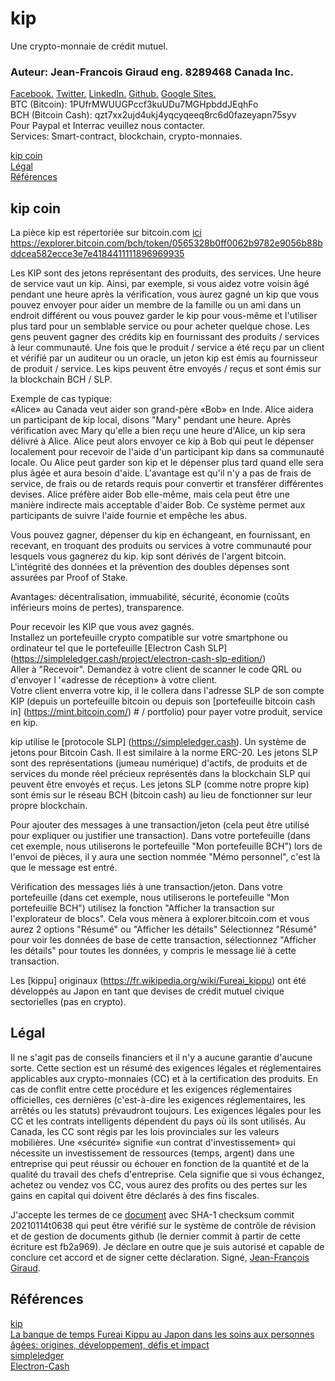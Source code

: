# kip
Une crypto-monnaie de crédit mutuel.
### Auteur: Jean-Francois Giraud eng. 8289468 Canada Inc.

[Facebook.](https://www.facebook.com/jeanfrancois.giraud.52/) [Twitter.](https://twitter.com/8289468) [LinkedIn.](https://linkedin.com/in/jfgiraudengineer) [Github.](https://github.com/jean-francoisgiraud/DigitalCurrencyKnowledgeBase) [Google Sites.](https://sites.google.com/site/8289468canadainc)  
BTC (Bitcoin): 1PUfrMWUUGPccf3kuUDu7MGHpbddJEqhFo  
BCH (Bitcoin Cash): qzt7xx2ujd4ukj4yqcyqeeq8rc6d0fazeyapn75syv  
Pour Paypal et Interrac veuillez nous contacter.  
Services: Smart-contract, blockchain, crypto-monnaies.  

[kip coin](#kip-coin)  
[Légal](#Légal)  
[Références](#Références)  


## kip coin
La pièce kip est répertoriée sur bitcoin.com [ici](https://explorer.bitcoin.com/bch/token/0565328b0ff0062b9782e9056b88bddcea582ecce3e7e4184411111896969935)
https://explorer.bitcoin.com/bch/token/0565328b0ff0062b9782e9056b88bddcea582ecce3e7e4184411111896969935

Les KIP sont des jetons représentant des produits, des services. Une heure de service vaut un kip. Ainsi, par exemple, si vous aidez votre voisin âgé pendant une heure après la vérification, vous aurez gagné un kip que vous pouvez envoyer pour aider un membre de la famille ou un ami dans un endroit différent ou vous pouvez garder le kip pour vous-même et l'utiliser plus tard pour un semblable service ou pour acheter quelque chose. Les gens peuvent gagner des crédits kip en fournissant des produits / services à leur communauté. Une fois que le produit / service a été reçu par un client et vérifié par un auditeur ou un oracle, un jeton kip est émis au fournisseur de produit / service. Les kips peuvent être envoyés / reçus et sont émis sur la blockchain BCH / SLP.  

Exemple de cas typique:  
«Alice» au Canada veut aider son grand-père «Bob» en Inde. Alice aidera un participant de kip local, disons "Mary" pendant une heure. Après vérification avec Mary qu'elle a bien reçu une heure d'Alice, un kip sera délivré à Alice. Alice peut alors envoyer ce kip à Bob qui peut le dépenser localement pour recevoir de l'aide d'un participant kip dans sa communauté locale. Ou Alice peut garder son kip et le dépenser plus tard quand elle sera plus âgée et aura besoin d'aide. L'avantage est qu'il n'y a pas de frais de service, de frais ou de retards requis pour convertir et transférer différentes devises. Alice préfère aider Bob elle-même, mais cela peut être une manière indirecte mais acceptable d'aider Bob. Ce système permet aux participants de suivre l'aide fournie et empêche les abus.  

Vous pouvez gagner, dépenser du kip en échangeant, en fournissant, en recevant, en troquant des produits ou services à votre communauté pour lesquels vous gagnerez du kip. kip sont dérivés de l'argent bitcoin. L'intégrité des données et la prévention des doubles dépenses sont assurées par Proof of Stake.  

Avantages: décentralisation, immuabilité, sécurité, économie (coûts inférieurs moins de pertes), transparence.  

Pour recevoir les KIP que vous avez gagnés.  
Installez un portefeuille crypto compatible sur votre smartphone ou ordinateur tel que le portefeuille [Electron Cash SLP] (https://simpleledger.cash/project/electron-cash-slp-edition/)  
Aller à "Recevoir". Demandez à votre client de scanner le code QRL ou d'envoyer l '«adresse de réception» à votre client.  
Votre client enverra votre kip, il le collera dans l'adresse SLP de son compte KIP (depuis un portefeuille bitcoin ou depuis son [portefeuille bitcoin cash in] (https://mint.bitcoin.com/) # / portfolio) pour payer votre produit, service en kip.  

kip utilise le [protocole SLP] (https://simpleledger.cash). Un système de jetons pour Bitcoin Cash. Il est similaire à la norme ERC-20. Les jetons SLP sont des représentations (jumeau numérique) d'actifs, de produits et de services du monde réel précieux représentés dans la blockchain SLP qui peuvent être envoyés et reçus. Les jetons SLP (comme notre propre kip) sont émis sur le réseau BCH (bitcoin cash) au lieu de fonctionner sur leur propre blockchain.  

Pour ajouter des messages à une transaction/jeton (cela peut être utilisé pour expliquer ou justifier une transaction).
Dans votre portefeuille (dans cet exemple, nous utiliserons le portefeuille "Mon portefeuille BCH") lors de l'envoi de pièces, il y aura une section nommée "Mémo personnel", c'est là que le message est entré.

Vérification des messages liés à une transaction/jeton.
Dans votre portefeuille (dans cet exemple, nous utiliserons le portefeuille "Mon portefeuille BCH") utilisez la fonction "Afficher la transaction sur l'explorateur de blocs". Cela vous mènera à explorer.bitcoin.com et vous aurez 2 options "Résumé" ou "Afficher les détails" Sélectionnez "Résumé" pour voir les données de base de cette transaction, sélectionnez "Afficher les détails" pour toutes les données, y compris le message lié à cette transaction.

Les [kippu] originaux (https://fr.wikipedia.org/wiki/Fureai_kippu) ont été développés au Japon en tant que devises de crédit mutuel civique sectorielles (pas en crypto).  

## Légal

Il ne s'agit pas de conseils financiers et il n'y a aucune garantie d'aucune sorte. Cette section est un résumé des exigences légales et réglementaires applicables aux crypto-monnaies (CC) et à la certification des produits. En cas de conflit entre cette procédure et les exigences réglementaires officielles, ces dernières (c'est-à-dire les exigences réglementaires, les arrêtés ou les statuts) prévaudront toujours. Les exigences légales pour les CC et les contrats intelligents dépendent du pays où ils sont utilisés. Au Canada, les CC sont régis par les lois provinciales sur les valeurs mobilières. Une «sécurité» signifie «un contrat d'investissement» qui nécessite un investissement de ressources (temps, argent) dans une entreprise qui peut réussir ou échouer en fonction de la quantité et de la qualité du travail des chefs d'entreprise. Cela signifie que si vous échangez, achetez ou vendez vos CC, vous aurez des profits ou des pertes sur les gains en capital qui doivent être déclarés à des fins fiscales.  

J'accepte les termes de ce [document](https://github.com/jean-francoisgiraud/DigitalCertificationServices) avec SHA-1 checksum commit 20210114t0638 qui peut être vérifié sur le système de contrôle de révision et de gestion de documents github (le dernier commit à partir de cette écriture est fb2a969). Je déclare en outre que je suis autorisé et capable de conclure cet accord et de signer cette déclaration. Signé, [Jean-François Giraud](https://github.com/jean-francoisgiraud).  

## Références
[kip](https://explorer.bitcoin.com/bch/token/0565328b0ff0062b9782e9056b88bddcea582ecce3e7e4184411111896969935)  
[La banque de temps Fureai Kippu au Japon dans les soins aux personnes âgées: origines, développement, défis et impact](https://ijccr.net/2012/08/16/japans-fureai-kippu-time-banking-in-%e2%80%a8elderly-care-origins-development-%e2%80%a8challenges-and-impact/)   
[simpleledger](https://simpleledger.cash)  
[Electron-Cash](https://github.com/Electron-Cash/Electron-Cash)
